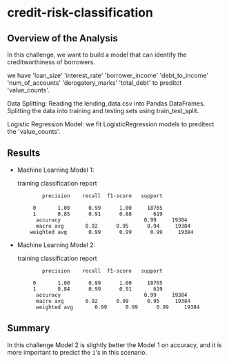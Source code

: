 # credit-risk-classification

## Overview of the Analysis
In this challenge, we want to build a model that can identify the creditworthiness of borrowers.

we have 'loan_size'	'interest_rate'	'borrower_income'	'debt_to_income'	'num_of_accounts'	'derogatory_marks'	'total_debt'	to preditct 'value_counts'.

Data Splitting: 
Reading the lending_data.csv into Pandas DataFrames.
Splitting the data into training and testing sets using train_test_split.

Logistic Regression Model:
we fit LogisticRegression models to preditect the 'value_counts'.

## Results

* Machine Learning Model 1:

  training classification report

              precision    recall  f1-score   support

           0       1.00      0.99      1.00     18765
           1       0.85      0.91      0.88       619
            accuracy                           0.99     19384
            macro avg       0.92      0.95      0.94     19384
          weighted avg       0.99      0.99      0.99     19384

* Machine Learning Model 2:

  training classification report

              precision    recall  f1-score   support

           0       1.00      0.99      1.00     18765
           1       0.84      0.99      0.91       619
            accuracy                           0.99     19384
            macro avg       0.92      0.99      0.95     19384
            weighted avg       0.99      0.99      0.99     19384


## Summary

In this challenge Model 2 is slightly better the Model 1 on accuracy, and it is more important to predict the `1`'s in this scenario.
